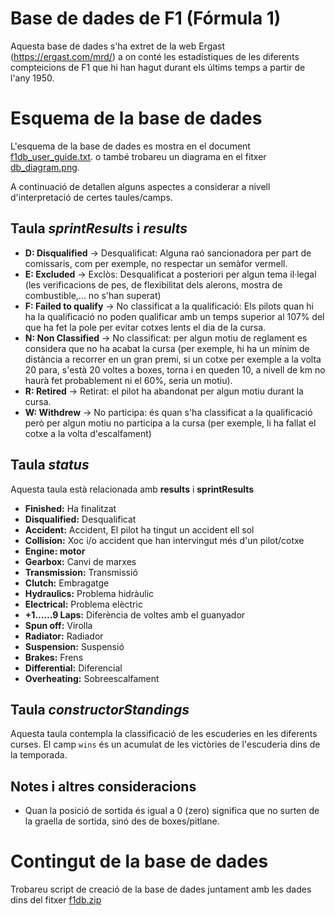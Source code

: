 # Base de dades de F1 (Fórmula 1)

Aquesta base de dades s'ha extret de la web Ergast (https://ergast.com/mrd/) a on conté les estadístiques de les diferents compteicions de F1 que hi han hagut durant els últims temps a partir de l'any 1950.

# Esquema de la base de dades

L'esquema de la base de dades es mostra en el document [f1db_user_guide.txt](f1db_user_guide.txt).
o també trobareu un diagrama en el fitxer [db_diagram.png](db_diagram.png).

A continuació de detallen alguns aspectes a considerar a nivell d'interpretació de certes taules/camps.

## Taula ***sprintResults*** i ***results***

* **D: Disqualified** -> Desqualificat: Alguna raó sancionadora per part de comissaris, com per exemple, no respectar un semàfor vermell.
* **E: Excluded** -> Exclòs: Desqualificat a posteriori per algun tema il·legal (les verificacions de pes, de flexibilitat dels alerons, mostra de combustible,... no s'han superat) 
* **F: Failed to qualify** -> No classificat a la qualificació: Els pilots quan hi ha la qualificació no poden qualificar amb un temps superior al 107% del que ha fet la pole per evitar cotxes lents el dia de la cursa. 
* **N: Non Classified** -> No classificat: per algun motiu de reglament es considera que no ha acabat la cursa (per exemple, hi ha un mínim de distància a recorrer en un gran premi, si un cotxe per exemple a la volta 20 para, s'està 20 voltes a boxes, torna i en queden 10, a nivell de km no haurà fet probablement ni el 60%, seria un motiu). 
* **R: Retired** -> Retirat: el pilot ha abandonat per algun motiu durant la cursa. 
* **W: Withdrew** -> No participa: és quan s'ha classificat a la qualificació però per algun motiu no participa a la cursa (per exemple, li ha fallat el cotxe a la volta d'escalfament) 

## Taula ***status***

Aquesta taula està relacionada amb **results** i **sprintResults**

* **Finished:** Ha finalitzat
* **Disqualified:** Desqualificat
* **Accident:** Accident, El pilot ha tingut un accident ell sol
* **Collision:** Xoc i/o accident que han intervingut més d'un pilot/cotxe 
* **Engine: motor**
* **Gearbox:** Canvi de marxes
* **Transmission:** Transmissió
* **Clutch:** Embragatge 
* **Hydraulics:** Problema hidràulic
* **Electrical:** Problema elèctric
* **+1......9 Laps:** Diferència de voltes amb el guanyador
* **Spun off:** Virolla 
* **Radiator:** Radiador 
* **Suspension:** Suspensió 
* **Brakes:** Frens
* **Differential:** Diferencial
* **Overheating:** Sobreescalfament

## Taula ***constructorStandings***

Aquesta taula contempla la classificació de les escuderies en les diferents curses. 
El camp `wins` és un acumulat de les victòries de l'escuderia dins de la temporada.

## Notes i altres consideracions

* Quan la posició de sortida és igual a 0 (zero) significa que no surten de la graella de sortida, sinó des de boxes/pitlane.

# Contingut de la base de dades

Trobareu script de creació de la base de dades juntament amb les dades dins del fitxer [f1db.zip](f1db.zip)
